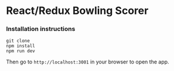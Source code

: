 # React/Redux Bowling Scorer


### Installation instructions
```
git clone
npm install
npm run dev
```
Then go to `http://localhost:3001` in your browser to open the app.

